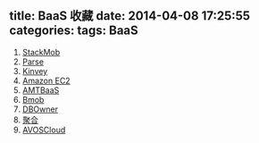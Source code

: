 title: BaaS 收藏
date: 2014-04-08 17:25:55
categories: 
tags: BaaS
---

1. [StackMob](https://www.stackmob.com/product/)
2. [Parse](https://www.parse.com/products)
3. [Kinvey](http://www.kinvey.com/)   
4. [Amazon EC2](http://aws.amazon.com/cn/ec2/)   
5. [AMTBaaS](http://www.amtbaas.com/index.jsp)   
6. [Bmob](http://www.bmob.cn/)   
7. [DBOwner](http://www.dbowner.com/)
8. [聚合](http://www.juhe.cn/)   
9. [AVOSCloud](https://cn.avoscloud.com/)